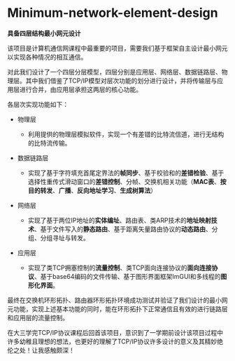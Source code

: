 # Minimum-network-element-design

**具备四层结构最小网元设计**



该项目是计算机通信网课程中最重要的项目，需要我们基于框架自主设计最小网元以实现各种情况的相互通信。

对此我们设计了一个四层分层模型，四层分别是应用层、网络层、数据链路层、物理层。其中我们借鉴了TCP/IP模型对层次功能的划分进行设计，并将传输层与应用层进行合并，由应用层承担这两层的核心功能。

各层次实现功能如下：

- 物理层

  - 利用提供的物理层模拟软件，实现一个有差错的比特流信道，进行无结构的比特流传输。

- 数据链路层

  - 实现了基于字符填充首尾定界法的**帧同步**、基于校验和的**差错检验**、基于选择性重传式滑动窗口的**差错控制**、分帧、交换机相关功能（**MAC表**、**按目的转发**、**广播**、**反向地址学习**、**生成树算法**）

- 网络层

  - 实现了基于两位IP地址的**实体编址**、路由表、类ARP技术的**地址映射技术**、基于文件写入的**静态路由**、基于距离矢量路由协议的**动态路由**、分组、分组寻址与转发。

- 应用层

  - 实现了类TCP拥塞控制的**流量控制**、类TCP面向连接协议的**面向连接协议**、基于base64编码的文件传输、基于图形界面框架ImGUI和多线程的**图形化界面**。

  

最终在交换机环形拓扑、路由器环形拓扑环境成功测试并验证了我们设计的最小网元功能，实现上述基本功能的同时，能在环形拓扑下正常通信且有效的进行链路层和应用层的流量控制。



在大三学完TCP/IP协议课程后回首该项目，意识到了一学期前设计该项目过程中许多幼稚且理想的想法，也更好的理解了TCP/IP协议许多设计的意义及其精妙绝伦之处！让我感触颇深！






